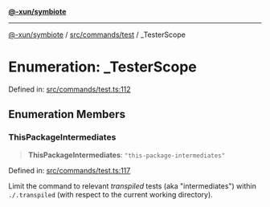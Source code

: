 [**@-xun/symbiote**](../../../../README.md)

***

[@-xun/symbiote](../../../../README.md) / [src/commands/test](../README.md) / \_TesterScope

# Enumeration: \_TesterScope

Defined in: [src/commands/test.ts:112](https://github.com/Xunnamius/symbiote/blob/1c36264a9ee1bf4cdf92c895c1434941f105e56c/src/commands/test.ts#L112)

## Enumeration Members

### ThisPackageIntermediates

> **ThisPackageIntermediates**: `"this-package-intermediates"`

Defined in: [src/commands/test.ts:117](https://github.com/Xunnamius/symbiote/blob/1c36264a9ee1bf4cdf92c895c1434941f105e56c/src/commands/test.ts#L117)

Limit the command to relevant _transpiled_ tests (aka "intermediates")
within `./.transpiled` (with respect to the current working directory).
